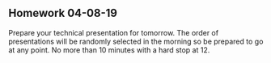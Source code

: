 ## Homework 04-08-19

Prepare your technical presentation for tomorrow. The order of presentations will be randomly selected in the morning so be prepared to go at any point. No more than 10 minutes with a hard stop at 12.